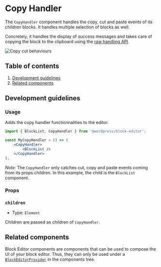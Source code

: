 # Copy Handler

The `CopyHandler` component handles the copy, cut and paste events of its children blocks. It handles multiple selection of blocks as well.

Concretely, it handles the display of success messages and takes care of copying the block to the clipboard using the [raw handling API](https://github.com/WordPress/gutenberg/tree/master/packages/blocks/src/api/raw-handling).

![Copy cut behaviours](https://make.wordpress.org/core/files/2020/09/copy-cut-behaviour.gif)

## Table of contents

1. [Development guidelines](#development-guidelines)
2. [Related components](#related-components)

## Development guidelines

### Usage

Adds the copy handler functionnalities to the editor.

```jsx
import { BlockList, CopyHandler } from '@wordpress/block-editor';

const MyCopyHandler = () => (
	<CopyHandler>
		<BlockList />
	</CopyHandler>
);
```

_Note:_ The `CopyHandler` only catches cut, copy and paste events coming from its props.children. In this example, the child is the `BlockList` component.

### Props

### `children`

-  Type: `Element`

Children are passed as children of `CopyHandler`.

## Related components

Block Editor components are components that can be used to compose the UI of your block editor. Thus, they can only be used under a [`BlockEditorProvider`](https://github.com/WordPress/gutenberg/blob/master/packages/block-editor/src/components/provider/README.md) in the components tree.
